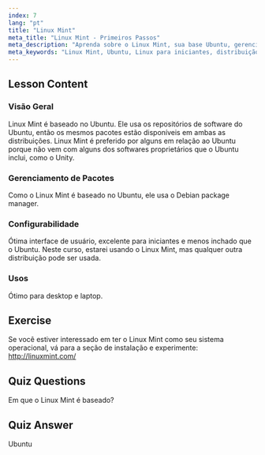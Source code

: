 ```yaml
---
index: 7
lang: "pt"
title: "Linux Mint"
meta_title: "Linux Mint - Primeiros Passos"
meta_description: "Aprenda sobre o Linux Mint, sua base Ubuntu, gerenciamento de pacotes e por que ele é ótimo para iniciantes. Descubra seus recursos e como começar hoje!"
meta_keywords: "Linux Mint, Ubuntu, Linux para iniciantes, distribuição Linux, tutorial Linux, gerenciador de pacotes Debian, guia Linux"
---
```


## Lesson Content

### Visão Geral

Linux Mint é baseado no Ubuntu. Ele usa os repositórios de software do Ubuntu, então os mesmos pacotes estão disponíveis em ambas as distribuições. Linux Mint é preferido por alguns em relação ao Ubuntu porque não vem com alguns dos softwares proprietários que o Ubuntu inclui, como o Unity.

### Gerenciamento de Pacotes

Como o Linux Mint é baseado no Ubuntu, ele usa o Debian package manager.

### Configurabilidade

Ótima interface de usuário, excelente para iniciantes e menos inchado que o Ubuntu. Neste curso, estarei usando o Linux Mint, mas qualquer outra distribuição pode ser usada.

### Usos

Ótimo para desktop e laptop.

## Exercise

Se você estiver interessado em ter o Linux Mint como seu sistema operacional, vá para a seção de instalação e experimente: <http://linuxmint.com/>

## Quiz Questions

Em que o Linux Mint é baseado?

## Quiz Answer

Ubuntu
